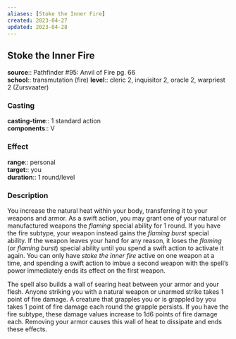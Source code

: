 ```yaml
---
aliases: [Stoke the Inner Fire]
created: 2023-04-27
updated: 2023-04-28
---
```


## Stoke the Inner Fire

**source**:: Pathfinder \#95: Anvil of Fire pg. 66  
**school**:: transmutation (fire)
**level**:: cleric 2, inquisitor 2, oracle 2, warpriest 2 (Zursvaater)

### Casting

**casting-time**:: 1 standard action  
**components**:: V

### Effect

**range**:: personal  
**target**:: you  
**duration**:: 1 round/level

### Description

You increase the natural heat within your body, transferring it to your weapons and armor. As a swift action, you may grant one of your natural or manufactured weapons the *flaming* special ability for 1 round. If you have the fire subtype, your weapon instead gains the *flaming burst* special ability. If the weapon leaves your hand for any reason, it loses the *flaming* (or *flaming burst*) special ability until you spend a swift action to activate it again. You can only have *stoke the inner fire* active on one weapon at a time, and spending a swift action to imbue a second weapon with the spell’s power immediately ends its effect on the first weapon.  
  
The spell also builds a wall of searing heat between your armor and your flesh. Anyone striking you with a natural weapon or unarmed strike takes 1 point of fire damage. A creature that grapples you or is grappled by you takes 1 point of fire damage each round the grapple persists. If you have the fire subtype, these damage values increase to 1d6 points of fire damage each. Removing your armor causes this wall of heat to dissipate and ends these effects.
